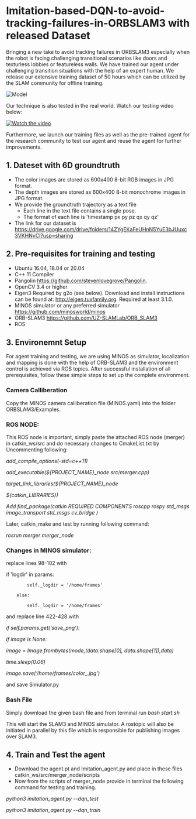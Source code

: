 # Imitation-based-DQN-to-avoid-tracking-failures-in-ORBSLAM3 with released Dataset

Bringing a new take to avoid tracking failures in ORBSLAM3 especially when the robot is facing challenging transitional scenarios like doors and texturless lobbies or featureless walls. We have trained our agent under challenging transition situations with the help of an expert human. We release our extensive training dataset of 50 hours which can be utilized by the SLAM community for offline training. 

![Model](https://github.com/ImitationDQN/Imitation-based-DQN-to-avoid-tracking-failures-in-ORBSLAM3-with-released-dataset/blob/main/dataset.jpg)

Our technique is also tested in the real world. Watch our testing video below: 

[![Watch the video](https://img.youtube.com/vi/VQ5cSm4JBDY/hqdefault.jpg)](https://youtu.be/VQ5cSm4JBDY)

Furthermore, we launch our training files as well as the pre-trained agent for the research community to test our agent and reuse the agent for further improvements. 

## 1. Dateset with 6D groundtruth


* The color images are stored as 600x400 8-bit RGB images in JPG format.
* The depth images are stored as 600x400 8-bit monochrome images in JPG format.
* We provide the groundtruth trajectory as a text file
     * Each line in the text file contains a single pose.
     * The format of each line is 'timestamp px py pz qx qy qz'
* The link for our dataset is
  https://drive.google.com/drive/folders/14ZYgEKaFeUHnN5YuE3bJUuxc3VKHNvCl?usp=sharing

## 2. Pre-requisites for training and testing

* Ubuntu 16.04, 18.04 or 20.04
* C++ 11 Compiler
* Pangolin 
https://github.com/stevenlovegrove/Pangolin.
* OpenCV 3.4 or higher
* Eigen3
Required by g2o (see below). Download and install instructions can be found at: http://eigen.tuxfamily.org. Required at least 3.1.0.
* MINOS simulator or any preferred simulator
https://github.com/minosworld/minos
* ORB-SLAM3
https://github.com/UZ-SLAMLab/ORB_SLAM3
* ROS

## 3. Environemnt Setup

For agent training and testing, we are using MINOS as simulator, localization and mapping is done with the help of ORB-SLAM3 and the environment control is achieved via ROS topics. After successful installation of all prerequisites, follow these simple steps to set up the complete environment. 

### Camera Calliberation

Copy the MINOS camera calliberation file (MINOS.yaml) into the folder ORBSLAM3/Examples. 

### ROS NODE: 

This ROS node is important, simply paste the attached ROS node (merger) in catkin_ws/src and do necessary changes to CmakeList.txt by Uncommenting following:

*add_compile_options(-std=c++11)*

*add_executable(${PROJECT_NAME}_node src/merger.cpp)*

*target_link_libraries(${PROJECT_NAME}_node*
  
  *${catkin_LIBRARIES})*

*Add find_package(catkin REQUIRED COMPONENTS
  roscpp
  rospy
  std_msgs
image_transport
std_msgs
cv_bridge
)*


Later, catkin_make and test by running following command:
 
*rosrun merger merger_node*

### Changes in MINOS simulator:

replace lines 98-102 with

if 'logdir' in params:

            self._logdir = '/home/frames'
            
        else:
            
            self._logdir = '/home/frames'


and replace line 422-428 with

*if self.params.get(‘save_png’):*

  *if image is None:*

  *image = Image.frombytes(mode,(data.shape[0], data.shape[1]),data)*

  *time.sleep(0.06)*

  *image.save(‘/home/frames/color_.jpg’)*

and save Simulator.py

### Bash File

Simply download the given bash file and from terminal run *bash start.sh*

This will start the SLAM3 and MINOS simulator. A rostopic will also be initiated in parallel by this file which is responsible for publishing images over SLAM3. 


## 4. Train and Test the agent

* Download the agent.pt and Imitation_agent.py and place in these files catkin_ws/src/merger_node/scripts
* Now from the scripts of merger_node provide in terminal the following command for testing and training. 

*python3 imitation_agent.py --dqn_test*

*python3 imitation_agent.py --dqn_train*





